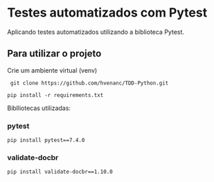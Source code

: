 # Testes automatizados com Pytest
Aplicando testes automatizados utilizando a biblioteca Pytest.

## Para utilizar o projeto

Crie um ambiente virtual (venv)

```` git clone https://github.com/hvenanc/TDD-Python.git````

```pip install -r requirements.txt```

Biblliotecas utilizadas:

### pytest

```pip install pytest==7.4.0```

### validate-docbr

```pip install validate-docbr==1.10.0```

